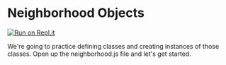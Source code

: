 # Neighborhood Objects

[![Run on Repl.it](https://repl.it/badge/github/upperlinecode/neighborhood-objects-javascript-oop)](https://repl.it/github/upperlinecode/neighborhood-objects-javascript-oop)

We're going to practice defining classes and creating instances of those classes. Open up the neighborhood.js file and let's get started.
